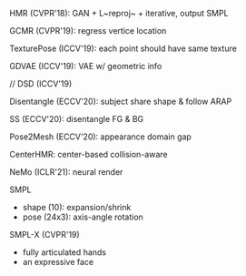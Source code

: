 HMR (CVPR'18): GAN + L~reproj~ + iterative, output SMPL

GCMR (CVPR'19): regress vertice location

TexturePose (ICCV'19): each point should have same texture

GDVAE (ICCV'19): VAE w/ geometric info

// DSD (ICCV'19)

Disentangle (ECCV'20): subject share shape & follow ARAP

SS (ECCV'20): disentangle FG & BG

Pose2Mesh (ECCV'20): appearance domain gap

CenterHMR: center-based collision-aware

NeMo (ICLR'21): neural render



SMPL

* shape (10): expansion/shrink
* pose (24x3): axis-angle rotation

SMPL-X (CVPR'19)

* fully articulated hands
* an expressive face